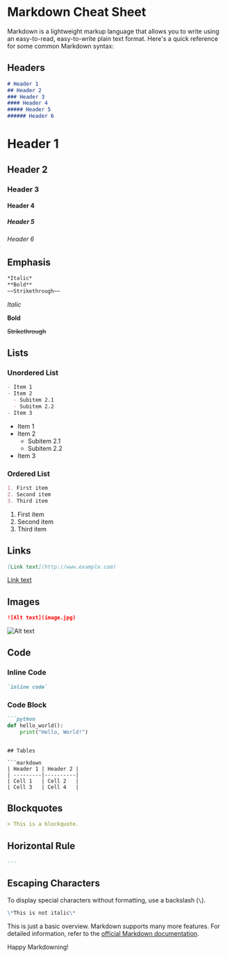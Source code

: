 # Markdown Cheat Sheet

Markdown is a lightweight markup language that allows you to write using an easy-to-read, easy-to-write plain text format. Here's a quick reference for some common Markdown syntax:

## Headers

```markdown
# Header 1
## Header 2
### Header 3
#### Header 4
##### Header 5
###### Header 6
```
# Header 1
## Header 2
### Header 3
#### Header 4
##### Header 5
###### Header 6

## Emphasis

```markdown
*Italic*
**Bold**
~~Strikethrough~~
```

*Italic*

**Bold**

~~Strikethrough~~

## Lists

### Unordered List

```markdown
- Item 1
- Item 2
  - Subitem 2.1
  - Subitem 2.2
- Item 3
```

- Item 1
- Item 2
  - Subitem 2.1
  - Subitem 2.2
- Item 3

### Ordered List

```markdown
1. First item
2. Second item
3. Third item
```

1. First item
2. Second item
3. Third item

## Links

```markdown
[Link text](http://www.example.com)
```

[Link text](http://www.example.com)

## Images

```markdown
![Alt text](image.jpg)
```

![Alt text](image.jpg)

## Code

### Inline Code

```markdown
`inline code`
```

### Code Block

```markdown
```python
def hello_world():
    print("Hello, World!")
```
```

## Tables

```markdown
| Header 1 | Header 2 |
| ---------|----------|
| Cell 1   | Cell 2   |
| Cell 3   | Cell 4   |
```

## Blockquotes

```markdown
> This is a blockquote.
```

## Horizontal Rule

```markdown
---
```

## Escaping Characters

To display special characters without formatting, use a backslash (`\`).

```markdown
\*This is not italic\*
```

This is just a basic overview. Markdown supports many more features. For detailed information, refer to the [official Markdown documentation](https://www.markdownguide.org/extended-syntax/).

Happy Markdowning!


